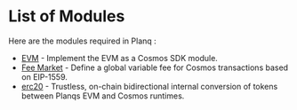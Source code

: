 <!--
order: 0
-->

# List of Modules

Here are the modules required in Planq :

- [EVM](evm/spec/README.md) - Implement the EVM as a Cosmos SDK module.
- [Fee Market](feemarket/spec/README.md) - Define a global variable fee for Cosmos transactions based on EIP-1559.
- [erc20](erc20/spec/README.md) - Trustless, on-chain bidirectional internal conversion of tokens between Planqs EVM and Cosmos runtimes.
